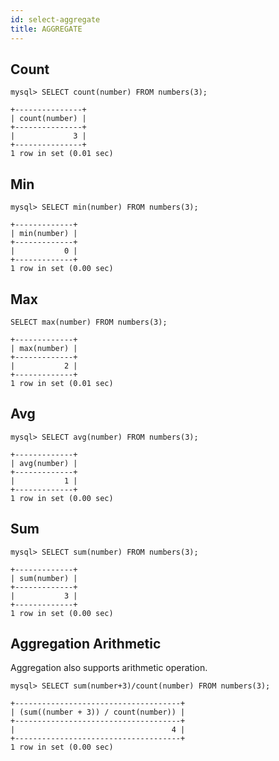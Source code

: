 ```yaml
---
id: select-aggregate
title: AGGREGATE
---
```



## Count

```text
mysql> SELECT count(number) FROM numbers(3);

+---------------+
| count(number) |
+---------------+
|             3 |
+---------------+
1 row in set (0.01 sec)
```


## Min

```text
mysql> SELECT min(number) FROM numbers(3);

+-------------+
| min(number) |
+-------------+
|           0 |
+-------------+
1 row in set (0.00 sec)
```


## Max

```text
SELECT max(number) FROM numbers(3);

+-------------+
| max(number) |
+-------------+
|           2 |
+-------------+
1 row in set (0.01 sec)
```

## Avg

```text
mysql> SELECT avg(number) FROM numbers(3);

+-------------+
| avg(number) |
+-------------+
|           1 |
+-------------+
1 row in set (0.00 sec)
```

## Sum

```text
mysql> SELECT sum(number) FROM numbers(3);

+-------------+
| sum(number) |
+-------------+
|           3 |
+-------------+
1 row in set (0.00 sec)
```

## Aggregation Arithmetic

Aggregation also supports arithmetic operation.

```text
mysql> SELECT sum(number+3)/count(number) FROM numbers(3);

+-------------------------------------+
| (sum((number + 3)) / count(number)) |
+-------------------------------------+
|                                   4 |
+-------------------------------------+
1 row in set (0.00 sec)
```

